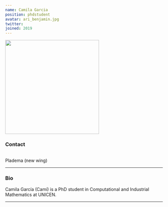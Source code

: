 ```yaml
---
name: Camila Garcia
position: phdstudent
avatar: ari_benjamin.jpg
twitter:
joined: 2019
---
```


<img width="300" src="{{site.baseurl}}/images/people/{{page.avatar}}" data-action="zoom">

### Contact

<i class="fa fa-envelope-o"></i> <br>
<i class="fa fa-building"></i> Pladema (new wing) <br>

<hr>

### Bio

Camila García (Cami) is a PhD student in Computational and Industrial Mathematics at UNICEN. 

<hr>